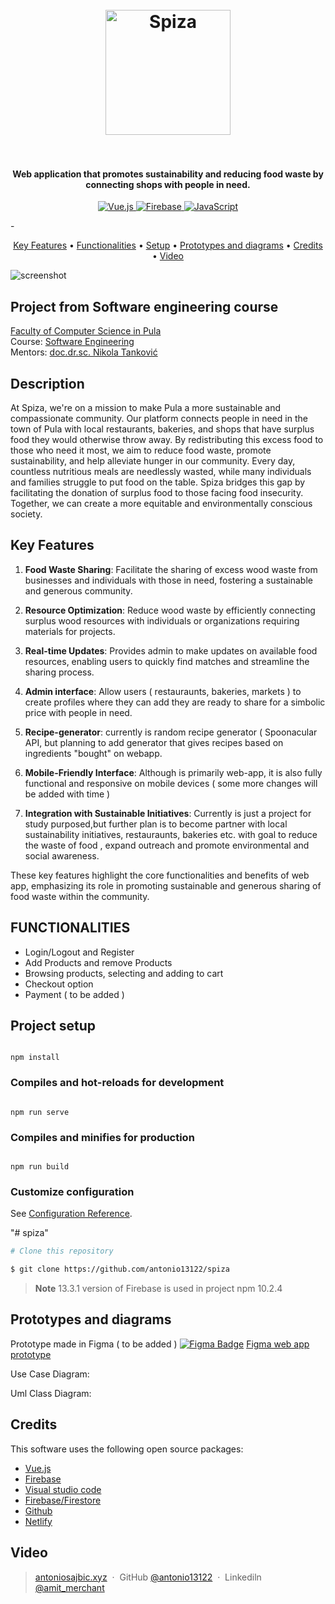 
<h1 align="center">
  <br>
  <a href="spiza.hr"><img src="https://i.ibb.co/52mL0t3/logo.png" alt="Spiza" width="200"></a>
  <br>
 
  <br>
</h1>

<h4 align="center">Web application that promotes sustainability and reducing food waste by connecting shops with people in need.</h4>

<p align="center">
  <a href="https://vuejs.org/">
    <img src="https://img.shields.io/badge/Vue.js-4FC08D.svg?style=flat&logo=vue.js&logoColor=white" alt="Vue.js">
  </a>
  <a href="https://firebase.google.com/">
    <img src="https://img.shields.io/badge/Firebase-FFCA28.svg?style=flat&logo=firebase&logoColor=black" alt="Firebase">
  </a>
  <a href="https://developer.mozilla.org/en-US/docs/Web/JavaScript">
    <img src="https://img.shields.io/badge/JavaScript-F7DF1E.svg?style=flat&logo=javascript&logoColor=black" alt="JavaScript">
  </a>
  
 
</p>
-

<p align="center">
  <a href="#key-features">Key Features</a> •
  <a href="#functionalities">Functionalities</a> •
  <a href="#project-setup">Setup</a> •
   <a href="#Prototypes and diagrams">Prototypes and diagrams</a> •
  <a href="#credits">Credits</a> •
    <a href="#Video">Video</a> 
  
  
</p>

![screenshot](https://bs.uenicdn.com/blog/wp-content/uploads/2018/04/giphy.gif)
## Project from Software engineering course
[Faculty of Computer Science in Pula](#link)  
Course: [Software Engineering](#link)  
Mentors: [doc.dr.sc. Nikola Tanković](#link)

## Description
At Spiza, we're on a mission to make Pula a more sustainable and compassionate community. Our platform connects people in need in the town of Pula with local restaurants, bakeries, and shops that have surplus food they would otherwise throw away. By redistributing this excess food to those who need it most, we aim to reduce food waste, promote sustainability, and help alleviate hunger in our community. Every day, countless nutritious meals are needlessly wasted, while many individuals and families struggle to put food on the table. Spiza bridges this gap by facilitating the donation of surplus food to those facing food insecurity. Together, we can create a more equitable and environmentally conscious society.
## Key Features

1. **Food Waste Sharing**: Facilitate the sharing of excess wood waste from businesses and individuals with those in need, fostering a sustainable and generous community.
   
2. **Resource Optimization**: Reduce wood waste by efficiently connecting surplus wood resources with individuals or organizations requiring materials for projects.
   
4. **Real-time Updates**: Provides admin to make  updates on available food resources, enabling users to quickly find matches and streamline the sharing process.
   
5. **Admin interface**: Allow users ( restauraunts, bakeries, markets ) to create profiles where they can add they are ready to share for a simbolic price with people in need.
   
6. **Recipe-generator**:  currently is random recipe generator (  Spoonacular API, but planning to add generator that gives recipes based on ingredients "bought" on webapp.
  
 7. **Mobile-Friendly Interface**: Although is primarily web-app, it is also fully functional and responsive on mobile devices ( some more changes will be added with time )
  8. **Integration with Sustainable Initiatives**: Currently is just a project for  study purposed,but further plan is to become partner with local sustainability initiatives, restauraunts, bakeries etc. with goal to reduce the waste of food , expand outreach and promote environmental and social awareness.

These key features highlight the core functionalities and benefits of  web app, emphasizing its role in promoting sustainable and generous sharing of food waste within the community.


## FUNCTIONALITIES
-  Login/Logout and Register
-   Add Products and remove Products
- Browsing products, selecting and adding to cart
- Checkout option
- Payment ( to be added )





  

## Project setup

```

npm install

```

  

### Compiles and hot-reloads for development

```

npm run serve

```

  

### Compiles and minifies for production

```

npm run build

```

  

### Customize configuration

See [Configuration Reference](https://cli.vuejs.org/config/).

"# spiza"

```bash
# Clone this repository

$ git clone https://github.com/antonio13122/spiza
```
> **Note**
> 13.3.1 version of Firebase is used in project
> npm 10.2.4

## Prototypes and diagrams
Prototype made in Figma ( to be added )
[![Figma Badge](https://img.shields.io/badge/Figma-Prototype-1c73b7?logo=figma&style=flat-square)](#) [Figma web app prototype](https://www.figma.com/file/8By6YhRcAxwvGsVTrBUSrC/Untitled?type=design&node-id=4-1012&mode=design)

Use Case Diagram:


Uml Class Diagram:




## Credits

This software uses the following open source packages:

- [Vue.js](https://vuejs.org/)
- [Firebase](https://nodejs.org/)
- [Visual studio code](https://code.visualstudio.com/)
- [Firebase/Firestore](https://firebase.google.com/)
- [Github](https://github.com/)
- [Netlify](https://www.netlify.com/)


## Video



> [antoniosajbic.xyz](https://www.antoniosajbic.xyz) &nbsp;&middot;&nbsp;
> GitHub [@antonio13122](https://github.com/antonio13122) &nbsp;&middot;&nbsp;
> Linkediln [@amit_merchant](https://www.linkedin.com/in/antonio-sajbic-221357117/)

